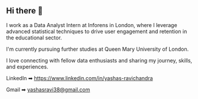 ## Hi there 👋

I work as a Data Analyst Intern at Inforens in London, where I leverage advanced statistical techniques to drive user engagement and retention in the educational sector.

I'm currently pursuing further studies at Queen Mary University of London.

I love connecting with fellow data enthusiasts and sharing my journey, skills, and experiences.

LinkedIn  ➡︎ https://www.linkedin.com/in/yashas-ravichandra

Gmail     ➡︎ yashasravi38@gmail.com

